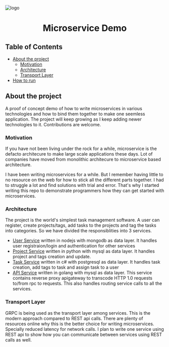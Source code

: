 ![logo](https://i.imgur.com/KpKFXgP.png)
<h1 align="center">Microservice Demo</h1>

## Table of Contents
- [About the project](#about-the-project)
    - [Motivation](#motivation)
    - [Architecture](#architecture)
    - [Transport Layer](#transport-layer)
- [How to run](#run)

## About the project
A proof of concept demo of how to write microservices in various technologies and how to bind them together to make one seemless application. The project will keep growing as I keep adding newer technologies to it. Contributions are welcome.

### Motivation
If you have not been living under the rock for a while, microservice is the defacto architecure to make large scale applications these days. Lot of companies have moved from monolithic architecure to microservice based architecture.

I have been writing microservices for a while. But I remember having little to no resource on the web for how to stick all the different parts together. I had to struggle a lot and find solutions with trial and error. That's why I started writing this repo to demonstrate programmers how they can get started with microservices.

### Architecture
The project is the world's simplest task management software. A user can register, create projects/tags, add tasks to the projects and tag the tasks into categories. So we have divided the responsiblities into 3 services.
- [User Service](https://github.com/Joker666/microservice-demo/tree/main/userService) written in nodejs with mongodb as data layer. It handles user registraion/login and authentication for other services
- [Project Service](https://github.com/Joker666/microservice-demo/tree/main/projectService) written in python with mysql as data layer. It handles project and tags creation and update.
- [Task Service](https://github.com/Joker666/microservice-demo/tree/main/taskService) written in c# with postgresql as data layer. It handles task creation, add tags to task and assign task to a user
- [API Service](https://github.com/Joker666/microservice-demo/tree/main/apiService) written in golang with mysql as data layer. This service contains reverse proxy apigateway to transcode HTTP 1.0 requests to/from rpc to requests. This also handles routing service calls to all the services.

### Transport Layer
GRPC is being used as the transport layer among services. This is the modern approach compared to REST api calls. There are plenty of resources online why this is the better choice for writing microservices. Specially reduced latency for network calls. I plan to write one service using REST api to show how you can communicate between services using REST calls as well.
